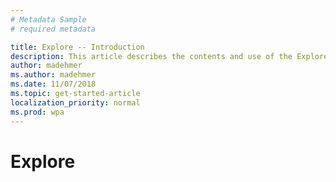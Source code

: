 ```yaml
---
# Metadata Sample
# required metadata

title: Explore -- Introduction
description: This article describes the contents and use of the Explore tab in Workplace Analytics
author: madehmer
ms.author: madehmer
ms.date: 11/07/2018
ms.topic: get-started-article
localization_priority: normal 
ms.prod: wpa
---
```


# Explore 

